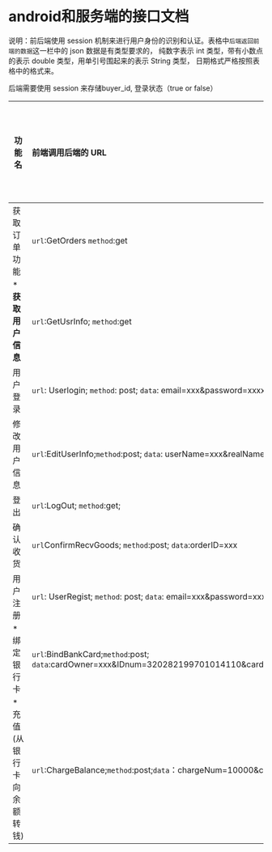 # android和服务端的接口文档

说明：前后端使用 session 机制来进行用户身份的识别和认证。表格中`后端返回前端的数据`这一栏中的 json 数据是有类型要求的， 纯数字表示 int 类型，带有小数点的表示 double 类型，用单引号围起来的表示 String 类型， 日期格式严格按照表格中的格式来。

后端需要使用 session 来存储buyer_id, 登录状态（true or false）

| 功能名            | 前端调用后端的 URL                              | 后端返回前端的数据                                | 备注   | 后端是否完成 | 初步测试是否通过 |
| -------------- | :--------------------------------------- | ---------------------------------------- | ---- | ------ | -------- |
| 获取订单功能         | `url`:GetOrders `method`:get             | data:[{order_id: 1 ,good_name:'xxx',img_url:'xxx',amount:2,unit_price: 100.5 ,order_status: 0,order_time:'2017-07-07'},{...}] | 无    | 否      | 是        |
| ***获取用户信息**    | `url`:GetUsrInfo; `method`:get           | data: { userName: '我爸是王思聪', realName: '马化腾', phone: '18036888223', address: 'xxxxxx', balance: 100.50 } | 无    | 否      |          |
| 用户登录           | `url`: Userlogin; `method`: post; `data`: email=xxx&password=xxxxx | code: 0\|1   (注：0表示登录成功，1表示登录失败，并在 msg 中存储失败原因) |      | 否      | 是        |
| 修改用户信息         | `url`:EditUserInfo;`method`:post;  `data`: userName=xxx&realName=xxx&phone=xxx&address=xxx | code: 0\|1\|2   (注：0表示修改成功，1表示修改失败，2表示用户未登录，并在 msg 中存储失败原因,下同！) | 无    | 否      | 是        |
| 登出             | `url`:LogOut; `method`:get;              | code: 0\|1   (注：0表示修改成功，1表示修改失败，并在 msg 中存储失败原因) | 无    | 无      | 是        |
| 确认收货           | `url`ConfirmRecvGoods; `method`:post; `data`:orderID=xxx | code: 0\|1\|2   (注：0表示修改成功，1表示修改失败，并在 msg 中存储失败原因) | 无    | 无      | 是        |
| 用户注册           | `url`: UserRegist; `method`: post; `data`: email=xxx&password=xxxxx | code: 0\|1   (注：0表示注册成功，1表示注册失败，并在 msg 中存储失败原因) |      |        | 是        |
| *绑定银行卡         | `url`:BindBankCard;`method`:post; `data`:cardOwner=xxx&IDnum=320282199701014110&cardNum=xxx&cardPasswd=123456 | code: 0\|1\|2   (注：0表示注册成功，1表示注册失败，并在 msg 中存储失败原因) |      |        |          |
| *充值(从银行卡向余额转钱) | `url`:ChargeBalance;`method`:post;`data`：chargeNum=10000&cardPassword=123456 | code: 0\|1\|2   (注：0表示注册成功，1表示注册失败，并在 msg 中存储失败原因) |      |        |          |



